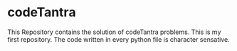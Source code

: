 # codeTantra
This Repository contains the solution of codeTantra problems. This is my first repository.
The code written in every python file is character sensative.

